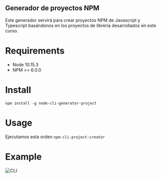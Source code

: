## Generador de proyectos NPM

Este generador servirá para crear proyectos NPM de Javascript y Typescript basándonos en los proyectos de librería desarrollados en este curso.

# Requirements
* Node 10.15.3
* NPM >= 6.0.0

# Install
```npm install -g node-cli-generator-project```
# Usage
Ejecutamos esta orden
```npm-cli-project-creator```

# Example
![CLI](./cli.gif)
